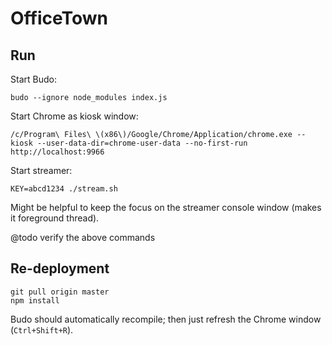 # OfficeTown

## Run

Start Budo:

```
budo --ignore node_modules index.js
```

Start Chrome as kiosk window:

```
/c/Program\ Files\ \(x86\)/Google/Chrome/Application/chrome.exe --kiosk --user-data-dir=chrome-user-data --no-first-run http://localhost:9966
```

Start streamer:

```
KEY=abcd1234 ./stream.sh
```

Might be helpful to keep the focus on the streamer console window (makes it foreground thread).

@todo verify the above commands

## Re-deployment

```
git pull origin master
npm install
```

Budo should automatically recompile; then just refresh the Chrome window (`Ctrl+Shift+R`).

